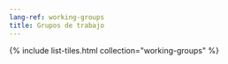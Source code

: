 ```yaml
---
lang-ref: working-groups
title: Grupos de trabajo
---
```


{% include list-tiles.html collection="working-groups" %}
